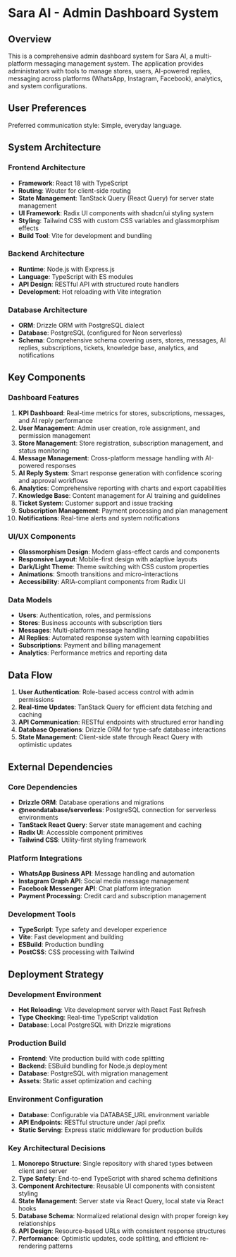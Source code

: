 # Sara AI - Admin Dashboard System

## Overview

This is a comprehensive admin dashboard system for Sara AI, a multi-platform messaging management system. The application provides administrators with tools to manage stores, users, AI-powered replies, messaging across platforms (WhatsApp, Instagram, Facebook), analytics, and system configurations.

## User Preferences

Preferred communication style: Simple, everyday language.

## System Architecture

### Frontend Architecture
- **Framework**: React 18 with TypeScript
- **Routing**: Wouter for client-side routing
- **State Management**: TanStack Query (React Query) for server state management
- **UI Framework**: Radix UI components with shadcn/ui styling system
- **Styling**: Tailwind CSS with custom CSS variables and glassmorphism effects
- **Build Tool**: Vite for development and bundling

### Backend Architecture
- **Runtime**: Node.js with Express.js
- **Language**: TypeScript with ES modules
- **API Design**: RESTful API with structured route handlers
- **Development**: Hot reloading with Vite integration

### Database Architecture
- **ORM**: Drizzle ORM with PostgreSQL dialect
- **Database**: PostgreSQL (configured for Neon serverless)
- **Schema**: Comprehensive schema covering users, stores, messages, AI replies, subscriptions, tickets, knowledge base, analytics, and notifications

## Key Components

### Dashboard Features
1. **KPI Dashboard**: Real-time metrics for stores, subscriptions, messages, and AI reply performance
2. **User Management**: Admin user creation, role assignment, and permission management
3. **Store Management**: Store registration, subscription management, and status monitoring
4. **Message Management**: Cross-platform message handling with AI-powered responses
5. **AI Reply System**: Smart response generation with confidence scoring and approval workflows
6. **Analytics**: Comprehensive reporting with charts and export capabilities
7. **Knowledge Base**: Content management for AI training and guidelines
8. **Ticket System**: Customer support and issue tracking
9. **Subscription Management**: Payment processing and plan management
10. **Notifications**: Real-time alerts and system notifications

### UI/UX Components
- **Glassmorphism Design**: Modern glass-effect cards and components
- **Responsive Layout**: Mobile-first design with adaptive layouts
- **Dark/Light Theme**: Theme switching with CSS custom properties
- **Animations**: Smooth transitions and micro-interactions
- **Accessibility**: ARIA-compliant components from Radix UI

### Data Models
- **Users**: Authentication, roles, and permissions
- **Stores**: Business accounts with subscription tiers
- **Messages**: Multi-platform message handling
- **AI Replies**: Automated response system with learning capabilities
- **Subscriptions**: Payment and billing management
- **Analytics**: Performance metrics and reporting data

## Data Flow

1. **User Authentication**: Role-based access control with admin permissions
2. **Real-time Updates**: TanStack Query for efficient data fetching and caching
3. **API Communication**: RESTful endpoints with structured error handling
4. **Database Operations**: Drizzle ORM for type-safe database interactions
5. **State Management**: Client-side state through React Query with optimistic updates

## External Dependencies

### Core Dependencies
- **Drizzle ORM**: Database operations and migrations
- **@neondatabase/serverless**: PostgreSQL connection for serverless environments
- **TanStack React Query**: Server state management and caching
- **Radix UI**: Accessible component primitives
- **Tailwind CSS**: Utility-first styling framework

### Platform Integrations
- **WhatsApp Business API**: Message handling and automation
- **Instagram Graph API**: Social media message management
- **Facebook Messenger API**: Chat platform integration
- **Payment Processing**: Credit card and subscription management

### Development Tools
- **TypeScript**: Type safety and developer experience
- **Vite**: Fast development and building
- **ESBuild**: Production bundling
- **PostCSS**: CSS processing with Tailwind

## Deployment Strategy

### Development Environment
- **Hot Reloading**: Vite development server with React Fast Refresh
- **Type Checking**: Real-time TypeScript validation
- **Database**: Local PostgreSQL with Drizzle migrations

### Production Build
- **Frontend**: Vite production build with code splitting
- **Backend**: ESBuild bundling for Node.js deployment
- **Database**: PostgreSQL with migration management
- **Assets**: Static asset optimization and caching

### Environment Configuration
- **Database**: Configurable via DATABASE_URL environment variable
- **API Endpoints**: RESTful structure under /api prefix
- **Static Serving**: Express static middleware for production builds

### Key Architectural Decisions

1. **Monorepo Structure**: Single repository with shared types between client and server
2. **Type Safety**: End-to-end TypeScript with shared schema definitions
3. **Component Architecture**: Reusable UI components with consistent styling
4. **State Management**: Server state via React Query, local state via React hooks
5. **Database Schema**: Normalized relational design with proper foreign key relationships
6. **API Design**: Resource-based URLs with consistent response structures
7. **Performance**: Optimistic updates, code splitting, and efficient re-rendering patterns